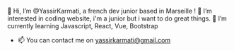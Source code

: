 👋 Hi, I’m @YassirKarmati, a french dev junior based in Marseille !
👀 I’m interested in coding website, i'm a junior but i want to do great things.
🌱 I’m currently learning Javascript, React, Vue, Bootstrap
- 📫 You can contact me on yassirkarmati@gmail.com
